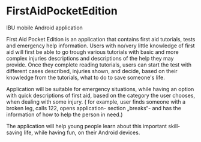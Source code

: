 # FirstAidPocketEdition
IBU mobile Android application

First Aid Pocket Edition is an application that contains first aid tutorials, tests and emergency help information. 
Users with no/very little knowledge of first aid will first be able to go trough various tutorials with basic and more complex injuries descriptions and descriptions of the help they may provide. 
Once they complete reading tutorials, users can start the test with different cases described, injuries shown, and decide, based on their knowledge from the tutorials, what to do to save someone's life.

Application will be suitable for emergency situations, while having an option with quick descriptions of first aid, based on the category the user chooses, when dealing with some injury. ( for example, user finds someone with a broken leg, calls 122, opens application- section „breaks“- and has the information of how to help the person in need.)

The application will help young people learn about this important skill- saving life, while having fun, on their Android devices. 

